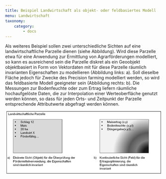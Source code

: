 ```yaml
---
title: Beispiel Landwirtschaft als objekt- oder feldbasiertes Modell
menu: Landwirtschaft
taxonomy:
    category:
        - docs
---
```

Als weiteres Beispiel sollen zwei unterschiedliche Sichten auf eine landwirtschaftliche Parzelle dienen (siehe Abbildung). Wird diese Parzelle etwa für eine Anwendung zur Ermittlung von Agrarförderungen modelliert, so kann es ausreichend sein die Parzelle diskret als ein Geoobjekt objektbasiert in Form von Vektordaten mit für diese Parzelle räumlich invarianten Eigenschaften zu modellieren (Abbildung links: a). Soll dieselbe Fläche jedoch für Zwecke des Precision farming modelliert werden, so wird das feldbasierte Modell geeigneter sein (Abbildung rechts: b). Die Messungen zur Bodenfeuchte oder zum Ertrag liefern räumliche hochaufgelöste Daten, die zur Interpolation einer Werteoberfläche genutzt werden können, so dass für jeden Orts- und Zeitpunkt der Parzelle entsprechende Attributwerte abgefragt werden können.

![landwirtschaftliche Parzelle](GIS17.png?classes=caption "Verschiedene Sichten zur Modellierung eines Geoobjekts Landwirtschaftliche Parzelle.")
